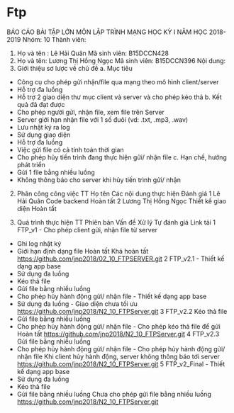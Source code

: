 # Ftp
BÁO CÁO BÀI TẬP LỚN MÔN LẬP TRÌNH MẠNG
HỌC KỲ I NĂM HỌC 2018-2019
Nhóm: 10
Thành viên:
1.	Họ và tên : Lê Hải Quân  Mã sinh viên: B15DCCN428
2.	Họ và tên: Lương Thị Hồng Ngọc Mã sinh viên: B15DCCN396
Nội dung:
1.	Giới thiệu sơ lược về chủ đề
a.	Mục tiêu
-	Công cụ cho phép gửi nhận/file qua mạng theo mô hình client/server
-	Hỗ trợ đa luồng
-	Hỗ trợ 2 giao diện thư mục client và server và cho phép kéo thả
b.	Kết quả đã đạt được
-	Cho phép người  gửi, nhận file, xem file trên Server 
-	Server giới hạn nhận file với 1 số đuôi (vd: .txt, .mp3, .wav)
-	Lưu nhật ký ra log
-	Sử dụng giao diện
-	Hỗ trợ đa luồng
-	Việc gửi file có cả tính toán thời gian
-	Cho phép hủy tiến trình đang thực hiện gửi/ nhận file
c.	Hạn chế, hướng phát triển
-	Gửi 1 file bằng nhiều luồng
-	Không thông báo cho server khi hủy tiến trình gửi/ nhận
2.	Phân công công việc
TT	Họ tên	Các nội dung thực hiện	Đánh giá
1	Lê Hải Quân	Code backend	Hoàn tất
2	Lương Thị Hồng Ngọc	Thiết kế giao diện	Hoàn tất





3.	Quá trình thực hiện
TT	Phiên bản	Vấn đề	Xử lý	Tự đánh giá	Link tải
1	FTP_v1	- Cho phép client gửi, nhận file từ server
- Ghi log nhật ký
- Giới hạn định dạng file	Hoàn tất	Khá hoàn tất	https://github.com/jnp2018/02_10_FTPSERVER.git
2	FTP_v2.1	- Thiết kế dạng app base
- Sử dụng đa luồng
- Kéo thả file
- Gửi file bằng nhiều luồng
- Cho phép hủy hành động gửi/ nhận file	- Thiết kế dạng app base
- Sử dụng đa luồng	- Giao diện chưa tối ưu	https://github.com/jnp2018/N2_10_FTPServer.git
3	FTP_v2.2	Kéo thả file
- Gửi file bằng nhiều luồng
- Cho phép hủy hành động gửi/ nhận file	- Cho phép kéo thả file để gửi	Hoàn tất	https://github.com/jnp2018/N2_10_FTPServer.git
4	FTP_v2.3	Gửi file bằng nhiều luồng
- Cho phép hủy hành động gửi/ nhận file	- Cho phép hủy hành động gửi/ nhận file	Khi client hủy hành động, server không thông báo tới server	https://github.com/jnp2018/N2_10_FTPServer.git
5	FTP_v2_Final	- Thiết kế dạng app base
- Sử dụng đa luồng
- Kéo thả file
- Gửi file bằng nhiều luồng	Chưa cho phép gửi file bằng nhiều luồng		https://github.com/jnp2018/N2_10_FTPServer.git
					
					


